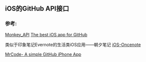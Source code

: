 ##  iOS的GitHub API接口


### 参考:
[Monkey_API](https://github.com/coderyi/Monkey/blob/master/Monkey_API.md)
[The best iOS app for GitHub](https://github.com/GitHawkApp/GitHawk)


类似于印象笔记Evernote的生活类iOS应用——朝夕笔记
[iOS-Oncenote](https://github.com/chenyufeng1991/iOS-Oncenote)

[MrCode- A simple GitHub iPhone App](https://github.com/haolloyin/MrCode)


